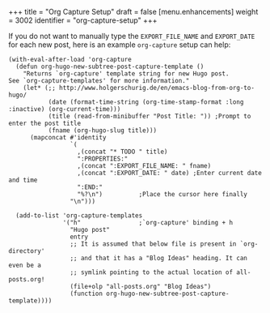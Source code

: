 +++
title = "Org Capture Setup"
draft = false
[menu.enhancements]
  weight = 3002
  identifier = "org-capture-setup"
+++

If you do not want to manually type the `EXPORT_FILE_NAME` and
`EXPORT_DATE` for each new post, here is an example `org-capture`
setup can help:

```emacs-lisp
(with-eval-after-load 'org-capture
  (defun org-hugo-new-subtree-post-capture-template ()
    "Returns `org-capture' template string for new Hugo post.
See `org-capture-templates' for more information."
    (let* (;; http://www.holgerschurig.de/en/emacs-blog-from-org-to-hugo/
           (date (format-time-string (org-time-stamp-format :long :inactive) (org-current-time)))
           (title (read-from-minibuffer "Post Title: ")) ;Prompt to enter the post title
           (fname (org-hugo-slug title)))
      (mapconcat #'identity
                 `(
                   ,(concat "* TODO " title)
                   ":PROPERTIES:"
                   ,(concat ":EXPORT_FILE_NAME: " fname)
                   ,(concat ":EXPORT_DATE: " date) ;Enter current date and time
                   ":END:"
                   "%?\n")          ;Place the cursor here finally
                 "\n")))

  (add-to-list 'org-capture-templates
               '("h"                ;`org-capture' binding + h
                 "Hugo post"
                 entry
                 ;; It is assumed that below file is present in `org-directory'
                 ;; and that it has a "Blog Ideas" heading. It can even be a
                 ;; symlink pointing to the actual location of all-posts.org!
                 (file+olp "all-posts.org" "Blog Ideas")
                 (function org-hugo-new-subtree-post-capture-template))))
```

